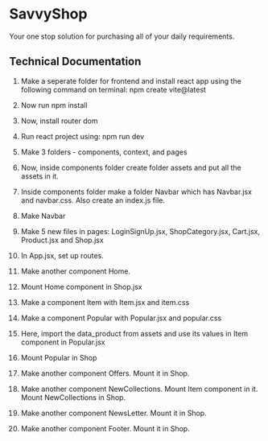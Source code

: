 # SavvyShop

Your one stop solution for purchasing all of your daily requirements.

## Technical Documentation

1. Make a seperate folder for frontend and install react app using the following command on terminal: npm create vite@latest

2. Now run npm install

3. Now, install router dom

4. Run react project using: npm run dev

5. Make 3 folders - components, context, and pages

6. Now, inside components folder create folder assets and put all the assets in it. 

7. Inside components folder make a folder Navbar which has Navbar.jsx and navbar.css. Also create an index.js file.

8. Make Navbar

9. Make 5 new files in pages: LoginSignUp.jsx, ShopCategory.jsx, Cart.jsx, Product.jsx and Shop.jsx

10. In App.jsx, set up routes.

11. Make another component Home.

12. Mount Home component in Shop.jsx

13. Make a component Item with Item.jsx and item.css

14. Make a component Popular with Popular.jsx and popular.css

15. Here, import the data_product from assets and use its values in Item component in Popular.jsx

16. Mount Popular in Shop

17. Make another component Offers. Mount it in Shop. 

18. Make another component NewCollections. Mount Item component in it. Mount NewCollections in Shop. 

19. Make another component NewsLetter. Mount it in Shop. 

20. Make another component Footer. Mount it in Shop. 